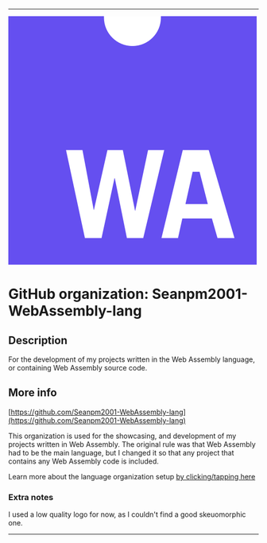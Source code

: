 
***

![WASM_Icon.png failed to load. The file may be missing or corrupt. Check the file path for errors first.](/AdditionalInfo/1/Seanpm2001-WebAssembly-lang/WASM_Icon.png)

# GitHub organization: Seanpm2001-WebAssembly-lang

## Description

For the development of my projects written in the Web Assembly language, or containing Web Assembly source code.

## More info

[https://github.com/Seanpm2001-WebAssembly-lang](https://github.com/Seanpm2001-WebAssembly-lang)

This organization is used for the showcasing, and development of my projects written in Web Assembly. The original rule was that Web Assembly had to be the main language, but I changed it so that any project that contains any Web Assembly code is included.

Learn more about the language organization setup [by clicking/tapping here](/AdditionalInfo/LanguageOrgs/README.md)

### Extra notes

I used a low quality logo for now, as I couldn't find a good skeuomorphic one.

***
